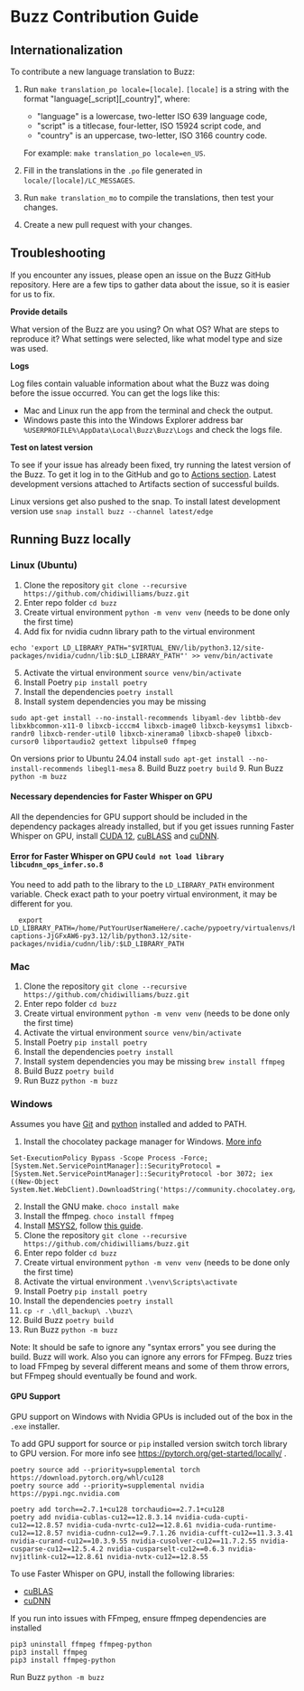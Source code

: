 # Buzz Contribution Guide

## Internationalization

To contribute a new language translation to Buzz:

1. Run `make translation_po locale=[locale]`. `[locale]` is a string with the format "language\[_script\]\[_country\]",
   where:

    - "language" is a lowercase, two-letter ISO 639 language code,
    - "script" is a titlecase, four-letter, ISO 15924 script code, and
    - "country" is an uppercase, two-letter, ISO 3166 country code.

   For example: `make translation_po locale=en_US`.

2. Fill in the translations in the `.po` file generated in `locale/[locale]/LC_MESSAGES`.
3. Run `make translation_mo` to compile the translations, then test your changes.
4. Create a new pull request with your changes.

## Troubleshooting

If you encounter any issues, please open an issue on the Buzz GitHub repository. Here are a few tips to gather data about the issue, so it is easier for us to fix.

**Provide details**

What version of the Buzz are you using? On what OS? What are steps to reproduce it? What settings were selected, like what model type and size was used.

**Logs**

Log files contain valuable information about what the Buzz was doing before the issue occurred. You can get the logs like this:
* Mac and Linux run the app from the terminal and check the output.
* Windows paste this into the Windows Explorer address bar `%USERPROFILE%\AppData\Local\Buzz\Buzz\Logs` and check the logs file.

**Test on latest version**

To see if your issue has already been fixed, try running the latest version of the Buzz. To get it log in to the GitHub and go to [Actions section](https://github.com/chidiwilliams/buzz/actions/workflows/ci.yml?query=branch%3Amain). Latest development versions attached to Artifacts section of successful builds. 

Linux versions get also pushed to the snap. To install latest development version use `snap install buzz --channel latest/edge`



## Running Buzz locally

### Linux (Ubuntu)

1. Clone the repository `git clone --recursive https://github.com/chidiwilliams/buzz.git`
2. Enter repo folder `cd buzz`
3. Create virtual environment `python -m venv venv` (needs to be done only the first time)
4. Add fix for nvidia cudnn library path to the virtual environment
```
echo 'export LD_LIBRARY_PATH="$VIRTUAL_ENV/lib/python3.12/site-packages/nvidia/cudnn/lib:$LD_LIBRARY_PATH"' >> venv/bin/activate
```
5. Activate the virtual environment `source venv/bin/activate`
6. Install Poetry `pip install poetry`
7. Install the dependencies `poetry install`
8. Install system dependencies you may be missing 
```
sudo apt-get install --no-install-recommends libyaml-dev libtbb-dev libxkbcommon-x11-0 libxcb-icccm4 libxcb-image0 libxcb-keysyms1 libxcb-randr0 libxcb-render-util0 libxcb-xinerama0 libxcb-shape0 libxcb-cursor0 libportaudio2 gettext libpulse0 ffmpeg
```
On versions prior to Ubuntu 24.04 install `sudo apt-get install --no-install-recommends libegl1-mesa`
8. Build Buzz `poetry build`
9. Run Buzz `python -m buzz`

#### Necessary dependencies for Faster Whisper on GPU

   All the dependencies for GPU support should be included in the dependency packages already installed, 
   but if you get issues running Faster Whisper on GPU, install [CUDA 12](https://developer.nvidia.com/cuda-downloads), [cuBLASS](https://developer.nvidia.com/cublas) and [cuDNN](https://developer.nvidia.com/cudnn).

#### Error for Faster Whisper on GPU `Could not load library libcudnn_ops_infer.so.8`

   You need to add path to the library to the `LD_LIBRARY_PATH` environment variable.
   Check exact path to your poetry virtual environment, it may be different for you.

```
  export LD_LIBRARY_PATH=/home/PutYourUserNameHere/.cache/pypoetry/virtualenvs/buzz-captions-JjGFxAW6-py3.12/lib/python3.12/site-packages/nvidia/cudnn/lib/:$LD_LIBRARY_PATH
```


### Mac

1. Clone the repository `git clone --recursive https://github.com/chidiwilliams/buzz.git`
2. Enter repo folder `cd buzz`
3. Create virtual environment `python -m venv venv` (needs to be done only the first time)
4. Activate the virtual environment `source venv/bin/activate`
5. Install Poetry `pip install poetry`
6. Install the dependencies `poetry install`
7. Install system dependencies you may be missing `brew install ffmpeg`
8. Build Buzz `poetry build`
9. Run Buzz `python -m buzz`



### Windows

Assumes you have [Git](https://git-scm.com/downloads) and [python](https://www.python.org/downloads) installed and added to PATH.

1. Install the chocolatey package manager for Windows. [More info](https://docs.chocolatey.org/en-us/choco/setup)
```
Set-ExecutionPolicy Bypass -Scope Process -Force; [System.Net.ServicePointManager]::SecurityProtocol = [System.Net.ServicePointManager]::SecurityProtocol -bor 3072; iex ((New-Object System.Net.WebClient).DownloadString('https://community.chocolatey.org/install.ps1'))
```
2. Install the GNU make. `choco install make`
3. Install the ffmpeg. `choco install ffmpeg`
4. Install [MSYS2](https://www.msys2.org/), follow [this guide](https://sajidifti.medium.com/how-to-install-gcc-and-gdb-on-windows-using-msys2-tutorial-0fceb7e66454).
5. Clone the repository `git clone --recursive https://github.com/chidiwilliams/buzz.git`
6. Enter repo folder `cd buzz`
7. Create virtual environment `python -m venv venv` (needs to be done only the first time)
8. Activate the virtual environment `.\venv\Scripts\activate`
9. Install Poetry `pip install poetry`
10. Install the dependencies `poetry install`
11. `cp -r .\dll_backup\ .\buzz\`
12. Build Buzz `poetry build`
13. Run Buzz `python -m buzz`

Note: It should be safe to ignore any "syntax errors" you see during the build. Buzz will work. Also you can ignore any errors for FFmpeg. Buzz tries to load FFmpeg by several different means and some of them throw errors, but FFmpeg should eventually be found and work. 

#### GPU Support

GPU support on Windows with Nvidia GPUs is included out of the box in the `.exe` installer. 

To add GPU support for source or `pip` installed version switch torch library to GPU version. For more info see https://pytorch.org/get-started/locally/ .
```
poetry source add --priority=supplemental torch https://download.pytorch.org/whl/cu128
poetry source add --priority=supplemental nvidia https://pypi.ngc.nvidia.com

poetry add torch==2.7.1+cu128 torchaudio==2.7.1+cu128
poetry add nvidia-cublas-cu12==12.8.3.14 nvidia-cuda-cupti-cu12==12.8.57 nvidia-cuda-nvrtc-cu12==12.8.61 nvidia-cuda-runtime-cu12==12.8.57 nvidia-cudnn-cu12==9.7.1.26 nvidia-cufft-cu12==11.3.3.41 nvidia-curand-cu12==10.3.9.55 nvidia-cusolver-cu12==11.7.2.55 nvidia-cusparse-cu12==12.5.4.2 nvidia-cusparselt-cu12==0.6.3 nvidia-nvjitlink-cu12==12.8.61 nvidia-nvtx-cu12==12.8.55
```

To use Faster Whisper on GPU, install the following libraries:
* [cuBLAS](https://developer.nvidia.com/cublas)
* [cuDNN](https://developer.nvidia.com/cudnn)

If you run into issues with FFmpeg, ensure ffmpeg dependencies are installed
```
pip3 uninstall ffmpeg ffmpeg-python  
pip3 install ffmpeg
pip3 install ffmpeg-python
```

Run Buzz `python -m buzz`